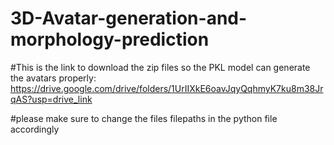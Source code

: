 # 3D-Avatar-generation-and-morphology-prediction

#This is the link to download the zip files so the PKL model can generate the avatars properly: https://drive.google.com/drive/folders/1UrIIXkE6oavJqyQqhmyK7ku8m38JrqAS?usp=drive_link

#please make sure to change the files filepaths in the python file accordingly
